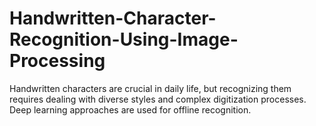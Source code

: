 # Handwritten-Character-Recognition-Using-Image-Processing
Handwritten characters are crucial in daily life, but recognizing them requires dealing with diverse styles and complex digitization processes. Deep learning approaches are used for offline recognition.
